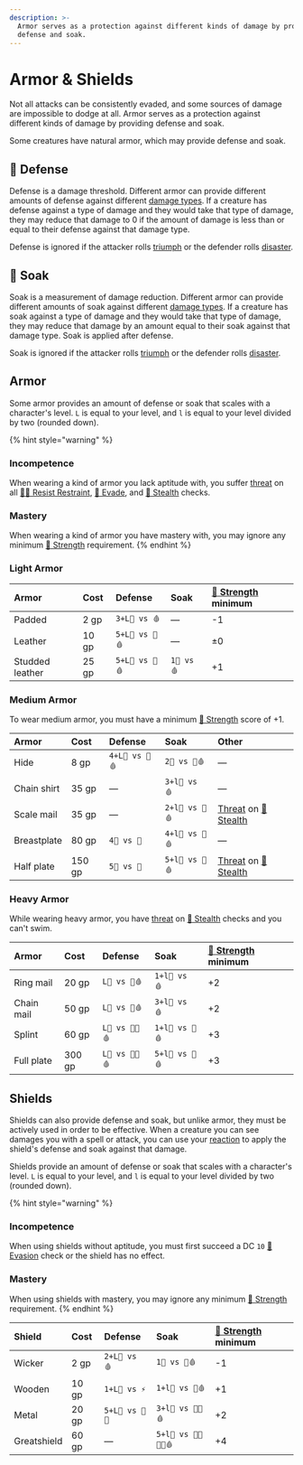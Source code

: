 ```yaml
---
description: >-
  Armor serves as a protection against different kinds of damage by providing
  defense and soak.
---
```


# Armor & Shields

Not all attacks can be consistently evaded, and some sources of damage are impossible to dodge at all. Armor serves as a protection against different kinds of damage by providing defense and soak. 

Some creatures have natural armor, which may provide defense and soak.

## 💚 Defense

Defense is a damage threshold. Different armor can provide different amounts of defense against different [damage types](../reference/damage.md#damage-types). If a creature has defense against a type of damage and they would take that type of damage, they may reduce that damage to 0 if the amount of damage is less than or equal to their defense against that damage type.

Defense is ignored if the attacker rolls [triumph](../success-and-failure.md#triumph) or the defender rolls [disaster](../success-and-failure.md#disaster).

## 💜 Soak

Soak is a measurement of damage reduction. Different armor can provide different amounts of soak against different [damage types](../reference/damage.md#damage-types). If a creature has soak against a type of damage and they would take that type of damage, they may reduce that damage by an amount equal to their soak against that damage type. Soak is applied after defense.

Soak is ignored if the attacker rolls [triumph](../success-and-failure.md#triumph) or the defender rolls [disaster](../success-and-failure.md#disaster).

## Armor

Some armor provides an amount of defense or soak that scales with a character's level. `L` is equal to your level, and `l` is equal to your level divided by two \(rounded down\).

{% hint style="warning" %}
### Incompetence

When wearing a kind of armor you lack aptitude with, you suffer [threat](../success-and-failure.md#dominance-and-threat) on all [🏃‍♂️ Resist Restraint](../ability-scores-and-skills.md#resist-restraint), [💨 Evade](../ability-scores-and-skills.md#evasion), and [🤫 Stealth](../ability-scores-and-skills.md#stealth) checks.

### Mastery

When wearing a kind of armor you have mastery with, you may ignore any minimum [💪 Strength](../ability-scores-and-skills.md#strength) requirement.
{% endhint %}

### Light Armor

| Armor | Cost | Defense | Soak | [💪 Strength](../ability-scores-and-skills.md#strength) minimum |
| :--- | :--- | :--- | :--- | :--- |
| Padded | 2 gp | `3+L💚 vs 🩸` | — | -1 |
| Leather | 10 gp | `5+L💚 vs 💢🩸` | — | ±0 |
| Studded leather | 25 gp | `5+L💚 vs 💢🩸` | `1💜 vs 🩸` | +1 |

### Medium Armor

To wear medium armor, you must have a minimum [💪 Strength](../ability-scores-and-skills.md#strength) score of +1.

| Armor | Cost | Defense | Soak | Other |
| :--- | :--- | :--- | :--- | :--- |
| Hide | 8 gp | `4+L💚 vs 💢🩸` | `2💜 vs 🧊🩸` | — |
| Chain shirt | 35 gp | — | `3+l💜 vs 🩸` | — |
| Scale mail | 35 gp | — | `2+l💜 vs 💢🩸` | [Threat](../success-and-failure.md#dominance-and-threat) on [🤫 Stealth](../ability-scores-and-skills.md#stealth) |
| Breastplate | 80 gp | `4💚 vs 🧪` | `4+l💜 vs 💢🩸` | — |
| Half plate | 150 gp | `5💚 vs 🧪` | `5+l💜 vs 💢🩸` | [Threat](../success-and-failure.md#dominance-and-threat) on [🤫 Stealth](../ability-scores-and-skills.md#stealth) |

### Heavy Armor

While wearing heavy armor, you have [threat](../success-and-failure.md#dominance-and-threat) on [🤫 Stealth](../ability-scores-and-skills.md#stealth) checks and you can't swim.

| Armor | Cost | Defense | Soak | [💪 Strength](../ability-scores-and-skills.md#strength) minimum |
| :--- | :--- | :--- | :--- | :--- |
| Ring mail | 20 gp | `L💚 vs 💢🩸` | `1+l💜 vs 🩸` | +2 |
| Chain mail | 50 gp | `L💚 vs 💢🩸` | `3+l💜 vs 🩸` | +2 |
| Splint | 60 gp | `L💚 vs 💢🧪🩸` | `1+l💜 vs 💢🩸` | +3 |
| Full plate | 300 gp | `L💚 vs 💢🧪🩸` | `5+l💜 vs 💢🩸` | +3 |

## Shields

Shields can also provide defense and soak, but unlike armor, they must be actively used in order to be effective. When a creature you can see damages you with a spell or attack, you can use your [reaction](../encounters.md#reactions) to apply the shield's defense and soak against that damage.

Shields provide an amount of defense or soak that scales with a character's level. `L` is equal to your level, and `l` is equal to your level divided by two \(rounded down\).

{% hint style="warning" %}
### Incompetence

When using shields without aptitude, you must first succeed a DC `10` [💨 Evasion](../ability-scores-and-skills.md#evasion) check or the shield has no effect.

### Mastery

When using shields with mastery, you may ignore any minimum [💪 Strength](../ability-scores-and-skills.md#strength) requirement.
{% endhint %}

| Shield | Cost | Defense | Soak | [💪 Strength](../ability-scores-and-skills.md#strength) minimum |
| :--- | :--- | :--- | :--- | :--- |
| Wicker | 2 gp | `2+L💚 vs 🩸` | `1💜 vs 💢🩸` | -1 |
| Wooden | 10 gp | `1+L💚 vs ⚡` | `1+l💜 vs 💢🩸` | +1 |
| Metal | 20 gp | `5+L💚 vs 🧪🔥` | `3+l💜 vs 💢🧪🩸` | +2 |
| Greatshield | 60 gp | — | `5+l💜 vs 💢🧪🔥🌟🩸` | +4 |

